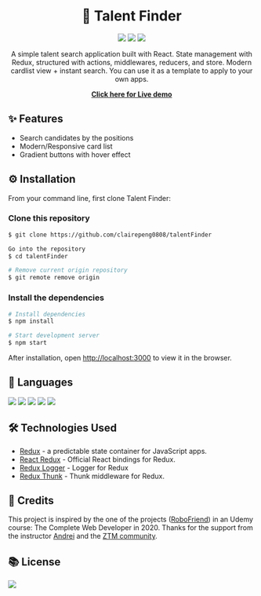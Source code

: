 # <div align='center'>👭 Talent Finder</div>

<div align='center'>
<p>
    <img src="https://img.shields.io/website?down_message=offline&style=flat-square&up_color=brightgreen&up_message=online&url=https%3A%2F%2Fclairepeng0808.github.io%2FtalentFinder%2F" />
    <img src="https://img.shields.io/npm/v/react?label=react&style=flat-square&color=9cf" />
    <img src="https://img.shields.io/npm/v/redux?label=redux&style=flat-square&color=9cf" />
</p>
<p>
A simple talent search application built with React. State management with Redux, structured with actions, middlewares, reducers, and store. Modern cardlist view + instant search. You can use it as a template to apply to your own apps.
</p>
<p><strong><a href="https://clairepeng0808.github.io/talentFinder/" target="_blank" rel="noopener">
Click here for Live demo</a></strong>
</p>
</div>

## ✨ Features

- Search candidates by the positions<br>
- Modern/Responsive card list<br>
- Gradient buttons with hover effect<br>

## ⚙️ Installation

From your command line, first clone Talent Finder:

### Clone this repository

```zsh
$ git clone https://github.com/clairepeng0808/talentFinder

Go into the repository
$ cd talentFinder

# Remove current origin repository
$ git remote remove origin
```

### Install the dependencies

```zsh
# Install dependencies
$ npm install

# Start development server
$ npm start
```

After installation, open [http://localhost:3000](http://localhost:3000) to view it in the browser.

## 🤟 Languages

<img src="https://img.shields.io/badge/javascript%20-%23323330.svg?&style=for-the-badge&logo=javascript&logoColor=%23F7DF1E" />
<img src="https://img.shields.io/badge/react%20-%2320232a.svg?&style=for-the-badge&logo=react&logoColor=%2361DAFB" />
<img src="https://img.shields.io/badge/redux%20-%23593d88.svg?&style=for-the-badge&logo=redux&logoColor=white" />
<img src="https://img.shields.io/badge/html5%20-%23E34F26.svg?&style=for-the-badge&logo=html5&logoColor=white" />
<img src="https://img.shields.io/badge/css3%20-%231572B6.svg?&style=for-the-badge&logo=css3&logoColor=white" />

## 🛠️ Technologies Used

- [Redux](https://www.npmjs.com/package/redux) - a predictable state container for JavaScript apps.
- [React Redux](https://www.npmjs.com/package/react-redux) - Official React bindings for Redux.
- [Redux Logger](https://www.npmjs.com/package/redux-logger) - Logger for Redux
- [Redux Thunk](https://www.npmjs.com/package/redux-thunk) - Thunk middleware for Redux.

## 💎 Credits

This project is inspired by the one of the projects ([RoboFriend](https://github.com/aneagoie/robofriends)) in an Udemy course: The Complete Web Developer in 2020. Thanks for the support from the instructor [Andrei](https://github.com/aneagoie) and the [ZTM community](https://github.com/zero-to-mastery).

## 📚 License

<img src="https://img.shields.io/github/license/clairepeng0808/talentFinder?style=flat-square&color=9cf" />
